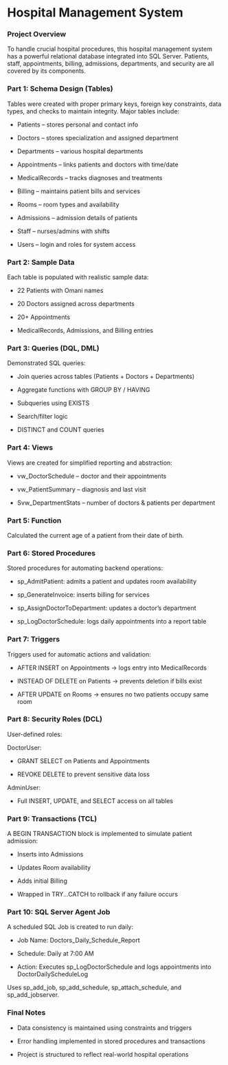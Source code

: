 ﻿# Hospital Management System

### Project Overview
To handle crucial hospital procedures, this hospital management system has a powerful relational database integrated into SQL Server.  Patients, staff, appointments, billing, admissions, departments, and security are all covered by its components.

### Part 1: Schema Design (Tables)
Tables were created with proper primary keys, foreign key constraints, data types, and checks to maintain integrity. Major tables include:

- Patients – stores personal and contact info

- Doctors – stores specialization and assigned department

- Departments – various hospital departments

- Appointments – links patients and doctors with time/date

- MedicalRecords – tracks diagnoses and treatments

- Billing – maintains patient bills and services

- Rooms – room types and availability

- Admissions – admission details of patients

- Staff – nurses/admins with shifts

- Users – login and roles for system access

### Part 2: Sample Data
Each table is populated with realistic sample data:

- 22 Patients with Omani names

- 20 Doctors assigned across departments

- 20+ Appointments

- MedicalRecords, Admissions, and Billing entries

### Part 3: Queries (DQL, DML)
Demonstrated SQL queries:

- Join queries across tables (Patients + Doctors + Departments)

- Aggregate functions with GROUP BY / HAVING

- Subqueries using EXISTS

- Search/filter logic

- DISTINCT and COUNT queries

### Part 4: Views
Views are created for simplified reporting and abstraction:

- vw_DoctorSchedule – doctor and their appointments

- vw_PatientSummary – diagnosis and last visit

- Svw_DepartmentStats – number of doctors & patients per department

### Part 5: Function

Calculated the current age of a patient from their date of birth.

### Part 6: Stored Procedures
Stored procedures for automating backend operations:

- sp_AdmitPatient: admits a patient and updates room availability

- sp_GenerateInvoice: inserts billing for services

- sp_AssignDoctorToDepartment: updates a doctor’s department

- sp_LogDoctorSchedule: logs daily appointments into a report table

### Part 7: Triggers
Triggers used for automatic actions and validation:

- AFTER INSERT on Appointments → logs entry into MedicalRecords

- INSTEAD OF DELETE on Patients → prevents deletion if bills exist

- AFTER UPDATE on Rooms → ensures no two patients occupy same room

### Part 8: Security Roles (DCL)
User-defined roles:

DoctorUser:

- GRANT SELECT on Patients and Appointments

- REVOKE DELETE to prevent sensitive data loss

AdminUser:

- Full INSERT, UPDATE, and SELECT access on all tables

 ### Part 9: Transactions (TCL)
A BEGIN TRANSACTION block is implemented to simulate patient admission:

- Inserts into Admissions

- Updates Room availability

- Adds initial Billing

- Wrapped in TRY...CATCH to rollback if any failure occurs

### Part 10: SQL Server Agent Job
A scheduled SQL Job is created to run daily:

- Job Name: Doctors_Daily_Schedule_Report

- Schedule: Daily at 7:00 AM

- Action: Executes sp_LogDoctorSchedule and logs appointments into DoctorDailyScheduleLog

Uses sp_add_job, sp_add_schedule, sp_attach_schedule, and sp_add_jobserver.

### Final Notes
- Data consistency is maintained using constraints and triggers

- Error handling implemented in stored procedures and transactions

- Project is structured to reflect real-world hospital operations